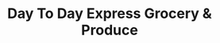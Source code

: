 ---
title: "Day To Day Express Grocery & Produce"
url: /vancouver/day-to-day-express-grocery-and-produce/
shop: supermarket
---